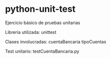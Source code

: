 # python-unit-test
Ejercicio básico de pruebas unitarias

Librería utilizada: unittest

Clases involucradas:
 cuentaBancaria
 tipoCuentas

Test unitario:
 testCuentaBancaria.py
